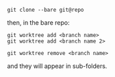 
```
git clone --bare git@repo 
```

then, in the bare repo:

```
git worktree add <branch name>
git worktree add <branch name 2>

git worktree remove <branch name>
```

and they will appear in sub-folders.

